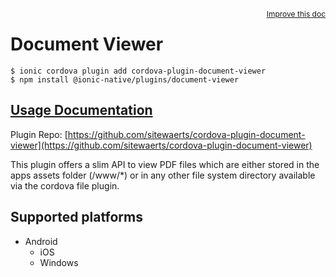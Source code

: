 <a style="float:right;font-size:12px;" href="http://github.com/danielsogl/awesome-cordova-plugins/edit/master/src/@awesome-cordova-plugins/plugins/document-viewer/index.ts#L29">
  Improve this doc
</a>

# Document Viewer

```
$ ionic cordova plugin add cordova-plugin-document-viewer
$ npm install @ionic-native/plugins/document-viewer
```

## [Usage Documentation](https://ionicframework.com/docs/native/document-viewer/)

Plugin Repo: [https://github.com/sitewaerts/cordova-plugin-document-viewer](https://github.com/sitewaerts/cordova-plugin-document-viewer)

This plugin offers a slim API to view PDF files which are either stored in the apps assets folder (/www/\*) or in any other file system directory available via the cordova file plugin.

## Supported platforms

- Android
  - iOS
  - Windows
